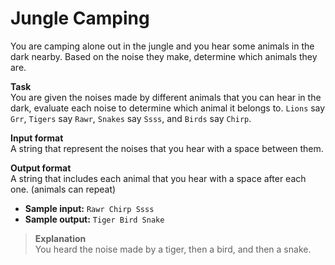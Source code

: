 # Jungle Camping 

You are camping alone out in the jungle and you hear some animals in the dark nearby. Based on the noise they make, determine which animals they are. 
 
**Task**  
You are given the noises made by different animals that you can hear in the dark, evaluate each noise to determine which animal it belongs to. `Lions` say `Grr`, `Tigers` say `Rawr`, `Snakes` say `Ssss`, and `Birds` say `Chirp`. 
 
**Input format**  
A string that represent the noises that you hear with a space between them. 
 
**Output format**  
A string that includes each animal that you hear with a space after each one. (animals can repeat) 
 
- **Sample input:** `Rawr Chirp Ssss `
- **Sample output:** `Tiger Bird Snake`

>**Explanation**  
You heard the noise made by a tiger, then a bird, and then a snake.